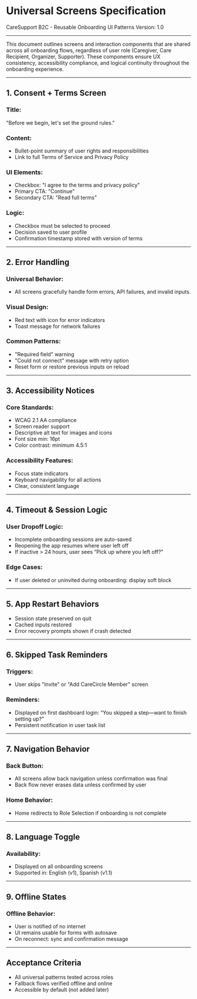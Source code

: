 # Universal Screens Specification
CareSupport B2C - Reusable Onboarding UI Patterns
Version: 1.0

---

This document outlines screens and interaction components that are shared across all onboarding flows, regardless of user role (Caregiver, Care Recipient, Organizer, Supporter). These components ensure UX consistency, accessibility compliance, and logical continuity throughout the onboarding experience.

---

## 1. Consent + Terms Screen

### Title:
"Before we begin, let's set the ground rules."

### Content:
- Bullet-point summary of user rights and responsibilities
- Link to full Terms of Service and Privacy Policy

### UI Elements:
- Checkbox: "I agree to the terms and privacy policy"
- Primary CTA: "Continue"
- Secondary CTA: "Read full terms"

### Logic:
- Checkbox must be selected to proceed
- Decision saved to user profile
- Confirmation timestamp stored with version of terms

---

## 2. Error Handling

### Universal Behavior:
- All screens gracefully handle form errors, API failures, and invalid inputs.

### Visual Design:
- Red text with icon for error indicators
- Toast message for network failures

### Common Patterns:
- "Required field" warning
- "Could not connect" message with retry option
- Reset form or restore previous inputs on reload

---

## 3. Accessibility Notices

### Core Standards:
- WCAG 2.1 AA compliance
- Screen reader support
- Descriptive alt text for images and icons
- Font size min: 16pt
- Color contrast: minimum 4.5:1

### Accessibility Features:
- Focus state indicators
- Keyboard navigability for all actions
- Clear, consistent language

---

## 4. Timeout & Session Logic

### User Dropoff Logic:
- Incomplete onboarding sessions are auto-saved
- Reopening the app resumes where user left off
- If inactive > 24 hours, user sees “Pick up where you left off?”

### Edge Cases:
- If user deleted or uninvited during onboarding: display soft block

---

## 5. App Restart Behaviors

- Session state preserved on quit
- Cached inputs restored
- Error recovery prompts shown if crash detected

---

## 6. Skipped Task Reminders

### Triggers:
- User skips "Invite" or "Add CareCircle Member" screen

### Reminders:
- Displayed on first dashboard login: “You skipped a step—want to finish setting up?”
- Persistent notification in user task list

---

## 7. Navigation Behavior

### Back Button:
- All screens allow back navigation unless confirmation was final
- Back flow never erases data unless confirmed by user

### Home Behavior:
- Home redirects to Role Selection if onboarding is not complete

---

## 8. Language Toggle

### Availability:
- Displayed on all onboarding screens
- Supported in: English (v1), Spanish (v1.1)

---

## 9. Offline States

### Offline Behavior:
- User is notified of no internet
- UI remains usable for forms with autosave
- On reconnect: sync and confirmation message

---

## Acceptance Criteria

- All universal patterns tested across roles
- Fallback flows verified offline and online
- Accessible by default (not added later)
